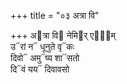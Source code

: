 +++
title = "०३ अत्रा वि"

+++
अ᳓त्रा वि᳓ नेमि᳓र् एषा᳐म्  
उ᳓रां न᳓ धूनुते वृ᳓कः  
दिवो᳓ अमु᳓ष्य शा᳓सतो  
दि᳓वं यय᳓ दिवावसो